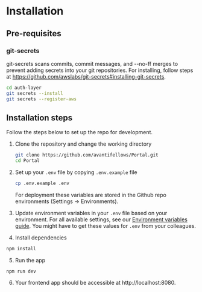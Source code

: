 # Installation

## Pre-requisites

### git-secrets
git-secrets scans commits, commit messages, and --no-ff merges to prevent adding secrets into your git repositories.
For installing, follow steps at https://github.com/awslabs/git-secrets#installing-git-secrets.
```sh
cd auth-layer
git secrets --install
git secrets --register-aws
```

## Installation steps
Follow the steps below to set up the repo for development.
1. Clone the repository and change the working directory
    ```sh
    git clone https://github.com/avantifellows/Portal.git
    cd Portal
    ```

2. Set up your `.env` file by copying `.env.example` file
    ```sh
    cp .env.example .env
    ```

    For deployment these variables are stored in the Github repo environments (Settings -> Environments).

3. Update environment variables in your `.env` file based on your environment. For all available settings, see our [Environment variables guide](./ENV.MD). You might have to get these values for `.env` from your colleagues.

4. Install dependencies
```sh
npm install
```

5. Run the app
```
npm run dev
```

6. Your frontend app should be accessible at http://localhost:8080.
